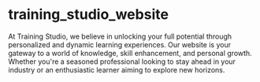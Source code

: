 # training_studio_website
At Training Studio, we believe in unlocking your full potential through personalized and dynamic learning experiences. Our website is your gateway to a world of knowledge, skill enhancement, and personal growth. Whether you're a seasoned professional looking to stay ahead in your industry or an enthusiastic learner aiming to explore new horizons.
